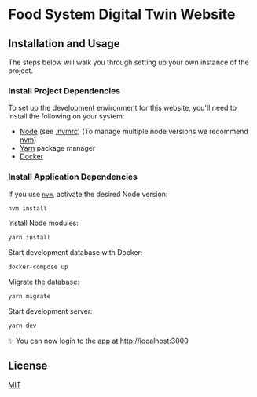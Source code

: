 
# Food System Digital Twin Website

## Installation and Usage

The steps below will walk you through setting up your own instance of the project.

### Install Project Dependencies

To set up the development environment for this website, you'll need to install the following on your system:

- [Node](http://nodejs.org/) (see [.nvmrc](./.nvmrc)) (To manage multiple node versions we recommend [nvm](https://github.com/creationix/nvm))
- [Yarn](https://yarnpkg.com/) package manager
- [Docker](https://www.docker.com)

### Install Application Dependencies

If you use [`nvm`](https://github.com/creationix/nvm), activate the desired Node version:

```sh
nvm install
```

Install Node modules:

```sh
yarn install
```

Start development database with Docker:

```sh
docker-compose up
```

Migrate the database:

```sh
yarn migrate
```

Start development server:

```sh
yarn dev
```

✨ You can now login to the app at [http://localhost:3000](http://localhost:3000)

## License

[MIT](LICENSE)
